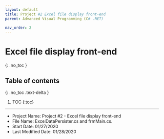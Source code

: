 ```yaml
---
layout: default
title: Project #2 Excel file display front-end
parent: Advanced Visual Programming (C# .NET)

nav_order: 2
---
```


# Excel file display front-end
{: .no_toc }

## Table of contents
{: .no_toc .text-delta }

1. TOC
{:toc}

---
*  Project Name: Project #2 - Excel file display front-end
 *  File Name: ExcelDataPersister.cs and frmMain.cs.
 *  Start Date: 01/27/2020
 *  Last Modified Date: 01/28/2020
